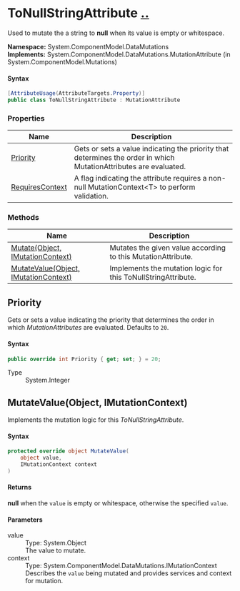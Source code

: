 # ToNullStringAttribute [..](../README.md#documentation-index 'Documentation Index')

Used to mutate the a string to **null** when its value is empty or whitespace.

**Namespace:** System.ComponentModel.DataMutations<br />
**Implements:** System.ComponentModel.DataMutations.MutationAttribute (in System.ComponentModel.Mutations)

#### Syntax

```csharp
[AttributeUsage(AttributeTargets.Property)]
public class ToNullStringAttribute : MutationAttribute
```


### Properties

| Name | Description |
| ---- | ----------- |
| [Priority](#Priority) | Gets or sets a value indicating the priority that determines the order in which MutationAttributes are evaluated. |
| [RequiresContext](MutationAttribute.md#RequiresContext) | A flag indicating the attribute requires a non-null MutationContext&lt;T&gt; to perform validation. |


### Methods

| Name | Description |
| ---- | ----------- |
| [Mutate(Object, IMutationContext)](MutationAttribute.md#MutateObjectIMutationContext) | Mutates the given value according to this MutationAttribute. |
| [MutateValue(Object, IMutationContext)](#MutateValueObjectIMutationContext) | Implements the mutation logic for this ToNullStringAttribute. |


<a name='Priority'></a>
## Priority

Gets or sets a value indicating the priority that determines the order in which *MutationAttributes* are evaluated. Defaults to `20`.

#### Syntax

```csharp
public override int Priority { get; set; } = 20;
```

<dl>
	<dt>Type</dt>
	<dd>System.Integer</dd>
</dl>


<a name='MutateValueObjectIMutationContext'></a>
## MutateValue(Object, IMutationContext)

Implements the mutation logic for this *ToNullStringAttribute*.

#### Syntax

```csharp
protected override object MutateValue(
	object value,
	IMutationContext context
)
```

#### Returns

**null** when the `value` is empty or whitespace, otherwise the specified `value`.

#### Parameters

<dl>
	<dt>value</dt>
	<dd>Type: System.Object<br />The value to mutate.</dd>
	<dt>context</dt>
	<dd>Type: System.ComponentModel.DataMutations.IMutationContext<br />Describes the <code>value</code> being mutated and provides services and context for mutation.</dd>
</dl>
